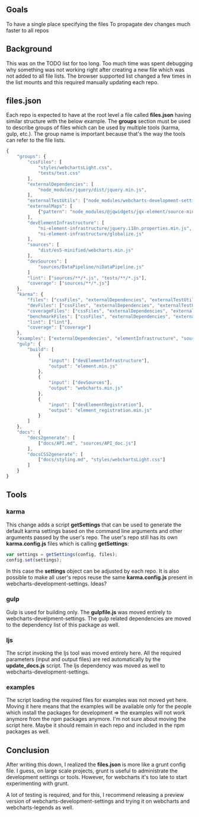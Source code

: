 ## Goals
To have a single place specifying the files
To propagate dev changes much faster to all repos

## Background
This was on the TODO list for too long. Too much time was spent debugging why something was not working right after creating a new file which was not added to all file lists. The browser supported list changed a few times in the list mounts and this required manually updating each repo.

## files.json
Each repo is expected to have at the root level a file called **files.json** having similar structure with the below example. The **groups** section must be used to describe groups of files which can be used by multiple tools (karma, gulp, etc.). The group name is important because that's the way the tools can refer to the file lists.

```js
{
    "groups": {
        "cssFiles": [
            "styles/webchartsLight.css",
            "tests/test.css"
        ],
        "externalDependencies": [
            "node_modules/jquery/dist/jquery.min.js",
        ],
        "externalTestUtils": ["node_modules/webcharts-development-settings/testsUtils/*.js"],
        "externalMaps": [
            {"pattern": "node_modules/@jqwidgets/jqx-element/source-minified/jqxelement.js.map", "included": false, "served": true}
        ],
        "devElementInfrastructure": [
            "ni-element-infrastructure/jquery.i18n.properties.min.js",
            "ni-element-infrastructure/globalize.js"
        ],
        "sources": [
            "dist/es5-minified/webcharts.min.js"
        ],
        "devSources": [
            "sources/DataPipeline/niDataPipeline.js"
        ]
        "lint": ["sources/**/*.js", "tests/**/*.js"],
        "coverage": ["sources/**/*.js"]
    },
    "karma": {
        "files": ["cssFiles", "externalDependencies", "externalTestUtils", "externalMaps", "elementInfrastructure", "sources", "elementRegistration", "tests"],
        "devFiles": ["cssFiles", "externalDependencies", "externalTestUtils", "externalMaps", "devElementInfrastructure", "devSources", "devElementRegistration", "tests"],
        "coverageFiles": ["cssFiles", "externalDependencies", "externalTestUtils", "externalMaps", "devElementInfrastructure", "devSources", "devElementRegistration", "tests"],
        "benchmarkFiles": ["cssFiles", "externalDependencies", "externalTestUtils", "externalMaps", "devElementInfrastructure", "devSources", "devElementRegistration", "benchmarks"],
        "lint": ["lint"],
        "coverage": ["coverage"]
    },
    "examples": ["externalDependencies", "elementInfrastructure", "sources", "elementRegistration"],
    "gulp": {
        "build": [
            {
                "input": ["devElementInfrastructure"],
                "output": "element.min.js"
            },
            {
                "input": ["devSources"],
                "output": "webcharts.min.js"
            },
            {
                "input": ["devElementRegistration"],
                "output": "element_registration.min.js"
            }
        ]
    },
    "docs": {
        "docs2generate": [
            ["docs/API.md", "sources/API_doc.js"]
        ],
        "docsCSS2generate": [
            ["docs/styling.md", "styles/webchartsLight.css"]
        ]
    }
}
```

## Tools
### karma
This change adds a script **getSettings** that can be used to generate the default karma settings based on the command line arguments and other arguments passed by the user's repo. The user's repo still has its own **karma.config.js** files which is calling **getSettings**:
```js
var settings = getSettings(config, files);
config.set(settings);
```
In this case the **settings** object can be adjusted by each repo. It is also possible to make all user's repos reuse the same **karma.config.js** present in webcharts-development-settings. Ideas?

### gulp
Gulp is used for building only. The **gulpfile.js** was moved entirely to webcharts-develpment-settings. The gulp related dependencies are moved to the dependency list of this package as well.

### ljs
The script invoking the ljs tool was moved entirely here. All the required parameters (input and output files) are red automatically by the **update_docs.js** script. The ljs dependency was moved as well to webcharts-development-settings.

### examples
The script loading the required files for examples was not moved yet here. Moving it here means that the examples will be available only for the people which install the packages for development => the examples will not work anymore from the npm packages anymore. I'm not sure about moving the script here. Maybe it should remain in each repo and included in the npm packages as well.

## Conclusion
After writing this down, I realized the **files.json** is more like a grunt config file. I guess, on large scale projects, grunt is useful to administrate the development settings or tools. However, for webcharts it's too late to start experimenting with grunt.

A lot of testing is required, and for this, I recommend releasing a preview version of webcharts-development-settings and trying it on webcharts and webcharts-legends as well.
